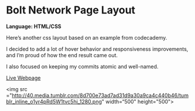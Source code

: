 # Bolt Network Page Layout
<strong>Language: HTML/CSS</strong>

Here’s another css layout based on an example from codecademy.

I decided to add a lot of hover behavior and responsiveness improvements, and I’m proud of how the end result came out.

I also focused on  keeping my commits atomic and well-named. 

<a href="http://dargacode.github.io/codecademyBoltNetworkLayout/">Live Webpage</a>

<img src ="http://40.media.tumblr.com/8d700e73ad7ad31d9a30a9ca4c440b46/tumblr_inline_o1yr4pRd5W1tvc5hi_1280.png" width=“500" height="500">
